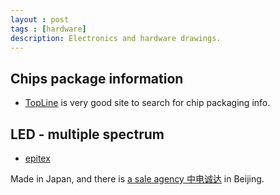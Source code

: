 ```yaml
---
layout : post
tags : [hardware]
description: Electronics and hardware drawings.
---
```


## Chips package information

+ [TopLine](http://www.topline.tv/) is very good site to search for chip packaging info.

## LED - multiple spectrum

+ [epitex](http://www.epitex.com/)

Made in Japan, and there is [a sale agency 中电诚达](http://cecd.com.cn/) in Beijing.

